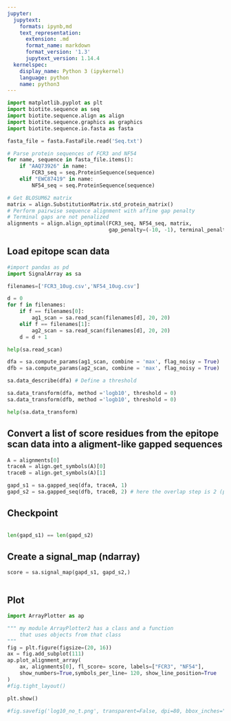 ```yaml
---
jupyter:
  jupytext:
    formats: ipynb,md
    text_representation:
      extension: .md
      format_name: markdown
      format_version: '1.3'
      jupytext_version: 1.14.4
  kernelspec:
    display_name: Python 3 (ipykernel)
    language: python
    name: python3
---
```


```python
import matplotlib.pyplot as plt
import biotite.sequence as seq
import biotite.sequence.align as align
import biotite.sequence.graphics as graphics
import biotite.sequence.io.fasta as fasta
```

```python
fasta_file = fasta.FastaFile.read('Seq.txt')
```

```python
# Parse protein sequences of FCR3 and NF54
for name, sequence in fasta_file.items():
    if "AAQ73926" in name:
        FCR3_seq = seq.ProteinSequence(sequence)
    elif "EWC87419" in name:
        NF54_seq = seq.ProteinSequence(sequence)
```

```python
# Get BLOSUM62 matrix
matrix = align.SubstitutionMatrix.std_protein_matrix()
# Perform pairwise sequence alignment with affine gap penalty
# Terminal gaps are not penalized
alignments = align.align_optimal(FCR3_seq, NF54_seq, matrix,
                                 gap_penalty=(-10, -1), terminal_penalty=False)
```

## Load epitope scan data

```python
#import pandas as pd
import SignalArray as sa
```

```python
filenames=['FCR3_10ug.csv','NF54_10ug.csv']
```

```python
d = 0
for f in filenames:
    if f == filenames[0]:
        ag1_scan = sa.read_scan(filenames[d], 20, 20)
    elif f == filenames[1]:
        ag2_scan = sa.read_scan(filenames[d], 20, 20)
    d = d + 1
```

```python
help(sa.read_scan)
```

```python
dfa = sa.compute_params(ag1_scan, combine = 'max', flag_noisy = True)
dfb = sa.compute_params(ag2_scan, combine = 'max', flag_noisy = True)
```

```python
sa.data_describe(dfa) # Define a threshold 
```

```python
sa.data_transform(dfa, method ='logb10', threshold = 0)
sa.data_transform(dfb, method ='logb10', threshold = 0)
```

```python
help(sa.data_transform)
```

## Convert a list of score residues from the epitope </br>scan data into a aligment-like gapped sequences 

```python
A = alignments[0]
traceA = align.get_symbols(A)[0]
traceB = align.get_symbols(A)[1]
```

```python
gapd_s1 = sa.gapped_seq(dfa, traceA, 1)
gapd_s2 = sa.gapped_seq(dfb, traceB, 2) # here the overlap step is 2 (peptide = 20-mer with 18 overlap)
```

## Checkpoint

```python

len(gapd_s1) == len(gapd_s2)
```

## Create a signal_map (ndarray)

```python
score = sa.signal_map(gapd_s1, gapd_s2,)
```

```python

```

## Plot

```python
import ArrayPlotter as ap

""" my module ArrayPlotter2 has a class and a function
    that uses objects from that class
"""
fig = plt.figure(figsize=(20, 16))
ax = fig.add_subplot(111)
ap.plot_alignment_array(
    ax, alignments[0], fl_score= score, labels=["FCR3", "NF54"],
    show_numbers=True,symbols_per_line= 120, show_line_position=True 
)
#fig.tight_layout()

plt.show()
```

```python
#fig.savefig('log10_no_t.png', transparent=False, dpi=80, bbox_inches="tight")
```

```python

```

```python

```

